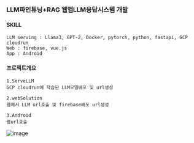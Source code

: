 ### LLM파인튜닝+RAG 웹앱LLM응답시스템 개발 
#### SKILL
```
LLM serving : Llama3, GPT-2, Docker, pytorch, python, fastapi, GCP cloudrun
Web : firebase, vue.js
App : Android
```
#### 프로젝트개요
```
1.ServeLLM
GCP cloudrun에 학습된 LLM모델배포 및 url생성

2.webSolution
웹에서 LLM url호출 및 firebase배포 url생성

3.Android
웹url호출
```
![image](https://github.com/user-attachments/assets/6b3254f1-3404-4e25-a0bc-0a621e899d7c)



